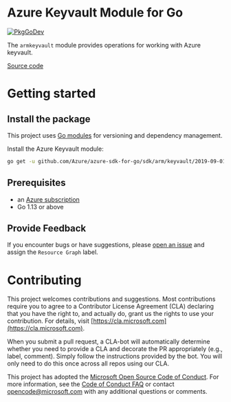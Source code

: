 # Azure Keyvault Module for Go

[![PkgGoDev](https://pkg.go.dev/badge/github.com/Azure/azure-sdk-for-go/sdk/arm/keyvault/2019-09-01/armkeyvault)](https://pkg.go.dev/github.com/Azure/azure-sdk-for-go/sdk/arm/keyvault/2019-09-01/armkeyvault)

The `armkeyvault` module provides operations for working with Azure keyvault.

[Source code](https://github.com/Azure/azure-sdk-for-go/tree/master/sdk/arm/keyvault/2019-09-01/armkeyvault)

# Getting started

## Install the package

This project uses [Go modules](https://github.com/golang/go/wiki/Modules) for versioning and dependency management.

Install the Azure Keyvault module:

```sh
go get -u github.com/Azure/azure-sdk-for-go/sdk/arm/keyvault/2019-09-01/armkeyvault
```

## Prerequisites

- an [Azure subscription](https://azure.microsoft.com/free/)
- Go 1.13 or above

## Provide Feedback

If you encounter bugs or have suggestions, please
[open an issue](https://github.com/Azure/azure-sdk-for-go/issues) and assign the `Resource Graph` label.

# Contributing

This project welcomes contributions and suggestions. Most contributions require
you to agree to a Contributor License Agreement (CLA) declaring that you have
the right to, and actually do, grant us the rights to use your contribution.
For details, visit [https://cla.microsoft.com](https://cla.microsoft.com).

When you submit a pull request, a CLA-bot will automatically determine whether
you need to provide a CLA and decorate the PR appropriately (e.g., label,
comment). Simply follow the instructions provided by the bot. You will only
need to do this once across all repos using our CLA.

This project has adopted the
[Microsoft Open Source Code of Conduct](https://opensource.microsoft.com/codeofconduct/).
For more information, see the
[Code of Conduct FAQ](https://opensource.microsoft.com/codeofconduct/faq/)
or contact [opencode@microsoft.com](mailto:opencode@microsoft.com) with any
additional questions or comments.